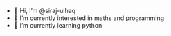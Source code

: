 - 👋 Hi, I’m @siraj-ulhaq
- 👀 I’m currently interested in maths and programming
- 🌱 I’m currently learning python

<!---
siraj-ulhaq/siraj-ulhaq is a ✨ special ✨ repository because its `README.md` (this file) appears on your GitHub profile.
You can click the Preview link to take a look at your changes.
--->
